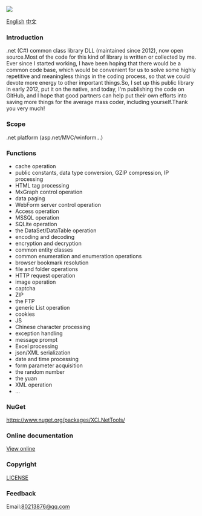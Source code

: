 
[![](https://ci.appveyor.com/api/projects/status/mx7ll3yko5lvu8vd?svg=true)](https://ci.appveyor.com/project/xucongli1989/xclnettools)

[English](README)  [中文](README_CN)

### Introduction

.net (C#) common class library DLL (maintained since 2012), now open source.Most of the code for this kind of library is written or collected by me. Ever since I started working, I have been hoping that there would be a common code base, which would be convenient for us to solve some highly repetitive and meaningless things in the coding process, so that we could devote more energy to other important things.So, I set up this public library in early 2012, put it on the native, and today, I'm publishing the code on GitHub, and I hope that good partners can help put their own efforts into saving more things for the average mass coder, including yourself.Thank you very much!

### Scope

.net platform (asp.net/MVC/winform...)

### Functions
- cache operation
- public constants, data type conversion, GZIP compression, IP processing
- HTML tag processing
- MxGraph control operation
- data paging
- WebForm server control operation
- Access operation
- MSSQL operation
- SQLite operation
- the DataSet/DataTable operation
- encoding and decoding
- encryption and decryption
- common entity classes
- common enumeration and enumeration operations
- browser bookmark resolution
- file and folder operations
- HTTP request operation
- image operation
- captcha
- ZIP
- the FTP
- generic List operation
- cookies
- JS
- Chinese character processing
- exception handling
- message prompt
- Excel processing
- json/XML serialization
- date and time processing
- form parameter acquisition
- the random number
- the yuan
- XML operation
- ...


### NuGet

https://www.nuget.org/packages/XCLNetTools/

### Online documentation

[View online](http://htmlpreview.github.io/?https://github.com/xucongli1989/XCLNetTools/blob/master/XCLNetTools/Doc/Doxy/document/html/index.html)

### Copyright

[LICENSE](LICENSE)


### Feedback

Email:80213876@qq.com
